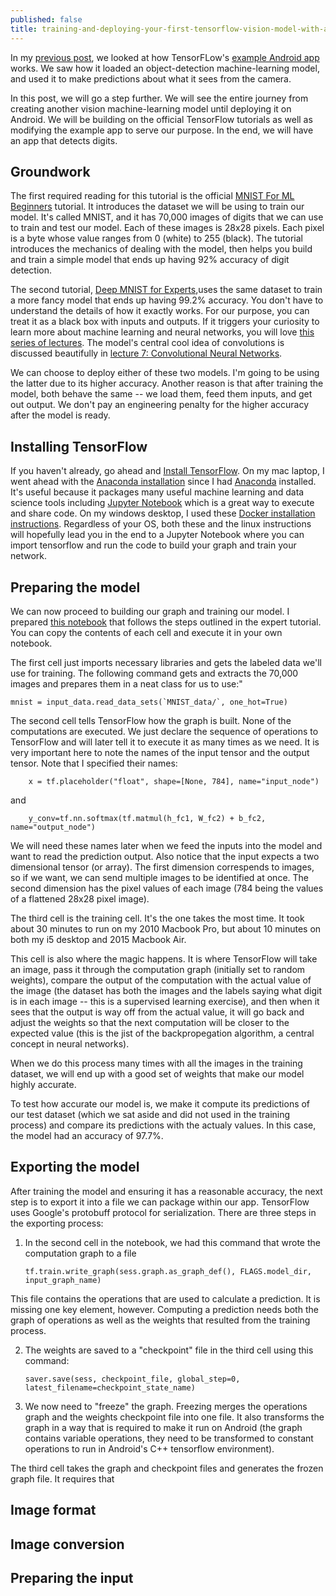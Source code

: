 ```yaml
---
published: false
title: training-and-deploying-your-first-tensorflow-vision-model-with-android
---
```

In my [previous post](http://jalammar.github.io/Supercharging-android-apps-using-tensorflow/), we looked at how TensorFLow's [example Android app](https://github.com/tensorflow/tensorflow/tree/master/tensorflow/examples/android) works. We saw how it loaded an object-detection machine-learning model, and used it to make predictions about what it sees from the camera.

In this post, we will go a step further. We will see the entire journey from creating another vision machine-learning model until deploying it on Android. We will be building on the official TensorFlow tutorials as well as modifying the example app to serve our purpose. In the end, we will have an app that detects digits.

## Groundwork
The first required reading for this tutorial is the official [MNIST For ML Beginners](https://www.tensorflow.org/versions/r0.11/tutorials/mnist/beginners/index.html) tutorial. It introduces the dataset we will be using to train our model. It's called MNIST, and it has 70,000 images of digits that we can use to train and test our model. Each of these images is 28x28 pixels. Each pixel is a byte whose value ranges from 0 (white) to 255 (black). The tutorial introduces the mechanics of dealing with the model, then helps you build and train a simple model that ends up having 92% accuracy of digit detection.

The second tutorial, [Deep MNIST for Experts](https://www.tensorflow.org/versions/r0.11/tutorials/mnist/pros/index.html),uses the same dataset to train a more fancy model that ends up having 99.2% accuracy. You don't have to understand the details of how it exactly works. For our purpose, you can treat it as a black box with inputs and outputs. If it triggers your curiosity to learn more about machine learning and neural networks, you  will love [this series of lectures](https://www.youtube.com/watch?v=g-PvXUjD6qg&list=PLlJy-eBtNFt6EuMxFYRiNRS07MCWN5UIA). The model's central cool idea of convolutions is discussed beautifully in [lecture 7: Convolutional Neural Networks](https://www.youtube.com/watch?v=AQirPKrAyDg).

We can choose to deploy either of these two models. I'm going to be using the latter due to its higher accuracy. Another reason is that after training the model, both behave the same -- we load them, feed them inputs, and get out output. We don't pay an engineering penalty for the higher accuracy after the model is ready.

## Installing TensorFlow
If you haven't already, go ahead and [Install TensorFlow](https://www.tensorflow.org/versions/r0.11/get_started/os_setup.html#download-and-setup). On my mac laptop, I went ahead with the [Anaconda installation](https://www.tensorflow.org/versions/r0.11/get_started/os_setup.html#anaconda-installation) since I had [Anaconda](https://www.continuum.io/downloads) installed. It's useful because it packages many useful machine learning and data science tools including [Jupyter Notebook](http://jupyter.org/) which is a great way to execute and share code. On my windows desktop, I used these [Docker installation instructions](https://gist.github.com/ericjang/959c03168c0bdfac1ca3). Regardless of your OS, both these and the linux instructions will hopefully lead you in the end to a Jupyter Notebook where you can import tensorflow and run the code to build your graph and train your network.

## Preparing the model
We can now proceed to building our graph and training our model. I prepared [this notebook]() that follows the steps outlined in the expert tutorial. You can copy the contents of each cell and execute it in your own notebook. 

The first cell just imports necessary libraries and gets the labeled data we'll use for training. The following command gets and extracts the 70,000 images and prepares them in a neat class for us to use:"

``mnist = input_data.read_data_sets(`MNIST_data/`, one_hot=True)``


The second cell tells TensorFlow how the graph is built. None of the computations are executed. We just declare the sequence of operations to TensorFlow and will later tell it to execute it as many times as we need. It is very important here to note the names of the input tensor and the output tensor. Note that I specified their names:

        x = tf.placeholder("float", shape=[None, 784], name="input_node")
and

        y_conv=tf.nn.softmax(tf.matmul(h_fc1, W_fc2) + b_fc2, name="output_node")

We will need these names later when we feed the inputs into the model and want to read the prediction output. Also notice that the input expects a two dimensional tensor (or array). The first dimension correspends to images, so if we want, we can send multiple images to be identified at once. The second dimension has the pixel values of each image (784 being the values of a flattened 28x28 pixel image).

The third cell is the training cell. It's the one takes the most time. It took about 30 minutes to run on my 2010 Macbook Pro, but about 10 minutes on both my i5 desktop and 2015 Macbook Air. 

This cell is also where the magic happens. It is where TensorFlow will take an image, pass it through the computation graph (initially set to random weights), compare the output of the computation with the actual value of the image (the dataset has both the images and the labels saying what digit is in each image -- this is a supervised learning exercise), and then when it sees that the output is way off from the actual value, it will go back and adjust the weights so that the next computation will be closer to the expected value (this is the jist of the backpropegation algorithm, a central concept in neural networks).

When we do this process many times with all the images in the training dataset, we will end up with a good set of weights that make our model highly accurate. 

To test how accurate our model is, we make it compute its predictions of our test dataset (which we sat aside and did not used in the training process) and compare its predictions with the actualy values. In this case, the model had an accuracy of 97.7%.

## Exporting the model
After training the model and ensuring it has a reasonable accuracy, the next step is to export it into a file we can package within our app. TensorFlow uses Google's protobuff protocol for serialization.	There are three steps in the exporting process:
 1. In the second cell in the notebook, we had this command that wrote the computation graph to a file

        tf.train.write_graph(sess.graph.as_graph_def(), FLAGS.model_dir, input_graph_name)

   This file contains the operations that are used to calculate a prediction. It is missing one key element, however. Computing a prediction needs both the graph of operations as well as the weights that resulted from the training process.

 2. The weights are saved to a "checkpoint" file in the third cell using this command:
 
        saver.save(sess, checkpoint_file, global_step=0, latest_filename=checkpoint_state_name)

 3. We now need to "freeze" the graph. Freezing merges the operations graph and the weights checkpoint file into one file. It also transforms the graph in a way that is required to make it run  on Android (the graph contains variable operations, they need to be transformed to constant operations to run in Android's C++ tensorflow environment).
 
   The third cell takes the graph and checkpoint files and generates the frozen graph file. It requires that 

## Image format

## Image conversion

## Preparing the input
